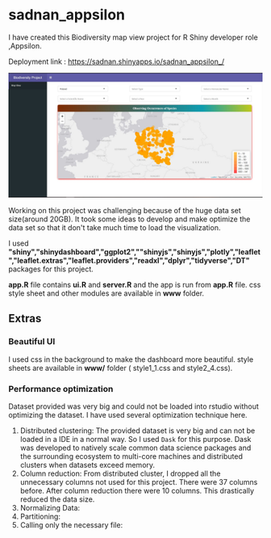 # sadnan_appsilon
I have created this Biodiversity map view project for R Shiny developer role ,Appsilon.

Deployment link : https://sadnan.shinyapps.io/sadnan_appsilon_/

![Biodiversity Project](https://github.com/sadnanMohosin/sadnan_appsilon/blob/master/map.JPG)

Working on this project was challenging because of the huge data set size(around 20GB). It took some ideas to develop and make optimize the data set so that it don't take much time to load the visualization. 

I used **"shiny","shinydashboard","ggplot2",""shinyjs","shinyjs","plotly","leaflet","leaflet.extras","leaflet.providers","readxl","dplyr","tidyverse","DT"** packages for this project.

**app.R** file contains **ui.R** and **server.R** and the app is run from **app.R** file. css style sheet and other modules are available in **www** folder.

## Extras

### Beautiful UI 
I used css in the background to make the dashboard more beautiful. style sheets are available in **www/** folder ( style1_1.css and style2_4.css).

### Performance optimization
Dataset provided was very big and could not be loaded into rstudio without optimizing the dataset. I have used several optimization technique here.

1. Distributed clustering: The provided dataset is very big and can not be loaded in a IDE in a normal way. So I used ``Dask`` for this purpose. Dask was developed to natively scale common data science packages and the surrounding ecosystem to multi-core machines and distributed clusters when datasets exceed memory. 
2. Column reduction: From distributed cluster, I dropped all the unnecessary columns not used for this project. There were 37 columns before. After column reduction there were 10 columns. This drastically reduced the data size.
2. Normalizing Data: 
3. Partitioning:
4. Calling only the necessary file: